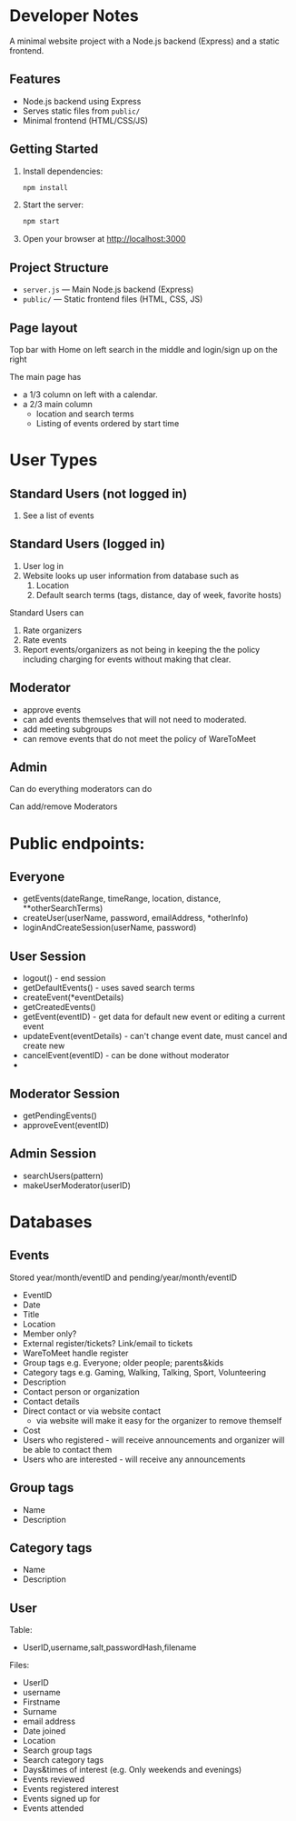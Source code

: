 # Developer Notes

A minimal website project with a Node.js backend (Express) and a static frontend.

## Features

- Node.js backend using Express
- Serves static files from `public/`
- Minimal frontend (HTML/CSS/JS)

## Getting Started

1. Install dependencies:
   ```sh
   npm install
   ```
2. Start the server:
   ```sh
   npm start
   ```
3. Open your browser at [http://localhost:3000](http://localhost:3000)

## Project Structure

- `server.js` — Main Node.js backend (Express)
- `public/` — Static frontend files (HTML, CSS, JS)

## Page layout

Top bar with Home on left search in the middle and login/sign up on the right

The main page has

- a 1/3 column on left with a calendar.
- a 2/3 main column
  - location and search terms
  - Listing of events ordered by start time

# User Types

## Standard Users (not logged in)

1. See a list of events

## Standard Users (logged in)

1. User log in
2. Website looks up user information from database such as
   1. Location
   2. Default search terms (tags, distance, day of week, favorite hosts)

Standard Users can

1. Rate organizers
2. Rate events
3. Report events/organizers as not being in keeping the the policy including charging for events without making that clear.

## Moderator

- approve events
- can add events themselves that will not need to moderated.
- add meeting subgroups
- can remove events that do not meet the policy of WareToMeet

## Admin

Can do everything moderators can do

Can add/remove Moderators

# Public endpoints:

## Everyone

- getEvents(dateRange, timeRange, location, distance, \*\*otherSearchTerms)
- createUser(userName, password, emailAddress, \*otherInfo)
- loginAndCreateSession(userName, password)

## User Session

- logout() - end session
- getDefaultEvents() - uses saved search terms
- createEvent(\*eventDetails)
- getCreatedEvents()
- getEvent(eventID) - get data for default new event or editing a current event
- updateEvent(eventDetails) - can't change event date, must cancel and create new
- cancelEvent(eventID) - can be done without moderator
-

## Moderator Session

- getPendingEvents()
- approveEvent(eventID)

## Admin Session

- searchUsers(pattern)
- makeUserModerator(userID)

# Databases

## Events

Stored year/month/eventID and pending/year/month/eventID

- EventID
- Date
- Title
- Location
- Member only?
- External register/tickets? Link/email to tickets
- WareToMeet handle register
- Group tags e.g. Everyone; older people; parents&kids
- Category tags e.g. Gaming, Walking, Talking, Sport, Volunteering
- Description
- Contact person or organization
- Contact details
- Direct contact or via website contact
  - via website will make it easy for the organizer to remove themself
- Cost
- Users who registered - will receive announcements and organizer will be able to contact them
- Users who are interested - will receive any announcements

## Group tags

- Name
- Description

## Category tags

- Name
- Description

## User

Table:

- UserID,username,salt,passwordHash,filename

Files:

- UserID
- username
- Firstname
- Surname
- email address
- Date joined
- Location
- Search group tags
- Search category tags
- Days&times of interest (e.g. Only weekends and evenings)
- Events reviewed
- Events registered interest
- Events signed up for
- Events attended
